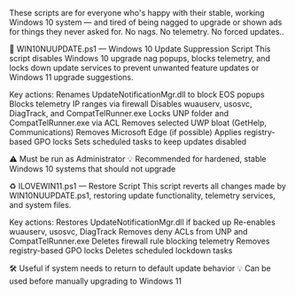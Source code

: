 These scripts are for everyone who's happy with their stable, working Windows 10 system — and tired of being nagged to upgrade or shown ads for things they never asked for.
No nags. No telemetry. No forced updates..

🔧 WIN10NUUPDATE.ps1 — Windows 10 Update Suppression Script
This script disables Windows 10 upgrade nag popups, blocks telemetry, and locks down update services to prevent unwanted feature updates or Windows 11 upgrade suggestions.

Key actions:
Renames UpdateNotificationMgr.dll to block EOS popups
Blocks telemetry IP ranges via firewall
Disables wuauserv, usosvc, DiagTrack, and CompatTelRunner.exe
Locks UNP folder and CompatTelRunner.exe via ACL
Removes selected UWP bloat (GetHelp, Communications)
Removes Microsoft Edge (if possible)
Applies registry-based GPO locks
Sets scheduled tasks to keep updates disabled

⚠️ Must be run as Administrator
💡 Recommended for hardened, stable Windows 10 systems that should not upgrade

♻️ ILOVEWIN11.ps1 — Restore Script
This script reverts all changes made by WIN10NUUPDATE.ps1, restoring update functionality, telemetry services, and system files.

Key actions:
Restores UpdateNotificationMgr.dll if backed up
Re-enables wuauserv, usosvc, DiagTrack
Removes deny ACLs from UNP and CompatTelRunner.exe
Deletes firewall rule blocking telemetry
Removes registry-based GPO locks
Deletes scheduled lockdown tasks

🛠 Useful if system needs to return to default update behavior
💡 Can be used before manually upgrading to Windows 11
